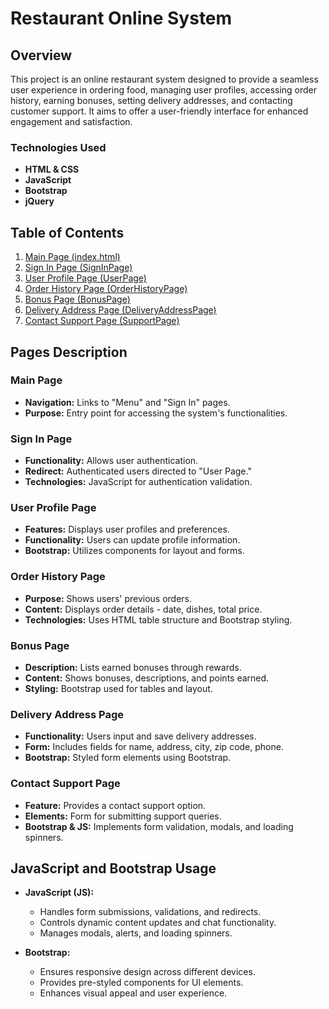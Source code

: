 # Restaurant Online System

## Overview

This project is an online restaurant system designed to provide a seamless user experience in ordering food, managing user profiles, accessing order history, earning bonuses, setting delivery addresses, and contacting customer support. It aims to offer a user-friendly interface for enhanced engagement and satisfaction.

### Technologies Used

- **HTML & CSS**
- **JavaScript**
- **Bootstrap**
- **jQuery**

## Table of Contents

1. [Main Page (index.html)](#main-page)
2. [Sign In Page (SignInPage)](#sign-in-page)
3. [User Profile Page (UserPage)](#user-profile-page)
4. [Order History Page (OrderHistoryPage)](#order-history-page)
5. [Bonus Page (BonusPage)](#bonus-page)
6. [Delivery Address Page (DeliveryAddressPage)](#delivery-address-page)
7. [Contact Support Page (SupportPage)](#contact-support-page)

## Pages Description

### Main Page

- **Navigation:** Links to "Menu" and "Sign In" pages.
- **Purpose:** Entry point for accessing the system's functionalities.

### Sign In Page

- **Functionality:** Allows user authentication.
- **Redirect:** Authenticated users directed to "User Page."
- **Technologies:** JavaScript for authentication validation.

### User Profile Page

- **Features:** Displays user profiles and preferences.
- **Functionality:** Users can update profile information.
- **Bootstrap:** Utilizes components for layout and forms.

### Order History Page

- **Purpose:** Shows users' previous orders.
- **Content:** Displays order details - date, dishes, total price.
- **Technologies:** Uses HTML table structure and Bootstrap styling.

### Bonus Page

- **Description:** Lists earned bonuses through rewards.
- **Content:** Shows bonuses, descriptions, and points earned.
- **Styling:** Bootstrap used for tables and layout.

### Delivery Address Page

- **Functionality:** Users input and save delivery addresses.
- **Form:** Includes fields for name, address, city, zip code, phone.
- **Bootstrap:** Styled form elements using Bootstrap.

### Contact Support Page

- **Feature:** Provides a contact support option.
- **Elements:** Form for submitting support queries.
- **Bootstrap & JS:** Implements form validation, modals, and loading spinners.

## JavaScript and Bootstrap Usage

- **JavaScript (JS):**
  - Handles form submissions, validations, and redirects.
  - Controls dynamic content updates and chat functionality.
  - Manages modals, alerts, and loading spinners.
  
- **Bootstrap:**
  - Ensures responsive design across different devices.
  - Provides pre-styled components for UI elements.
  - Enhances visual appeal and user experience.
